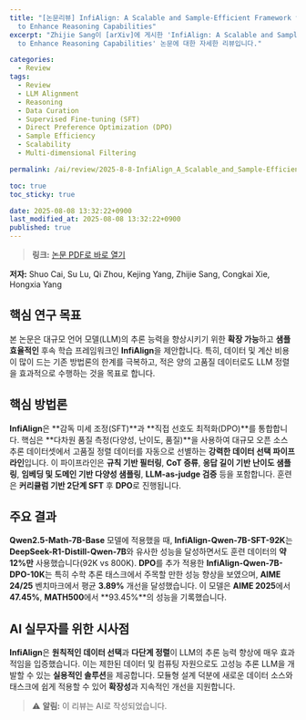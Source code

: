 ```yaml
---
title: "[논문리뷰] InfiAlign: A Scalable and Sample-Efficient Framework for Aligning LLMs
  to Enhance Reasoning Capabilities"
excerpt: "Zhijie Sang이 [arXiv]에 게시한 'InfiAlign: A Scalable and Sample-Efficient Framework for Aligning LLMs
  to Enhance Reasoning Capabilities' 논문에 대한 자세한 리뷰입니다."

categories:
  - Review
tags:
  - Review
  - LLM Alignment
  - Reasoning
  - Data Curation
  - Supervised Fine-tuning (SFT)
  - Direct Preference Optimization (DPO)
  - Sample Efficiency
  - Scalability
  - Multi-dimensional Filtering

permalink: /ai/review/2025-8-8-InfiAlign_A_Scalable_and_Sample-Efficient_Framework_for_Aligning_LLMs_to_Enhance_Reasoning_Capabilities/

toc: true
toc_sticky: true

date: 2025-08-08 13:32:22+0900
last_modified_at: 2025-08-08 13:32:22+0900
published: true
---
```

> **링크:** [논문 PDF로 바로 열기](https://arxiv.org/abs/2508.05496)

**저자:** Shuo Cai, Su Lu, Qi Zhou, Kejing Yang, Zhijie Sang, Congkai Xie, Hongxia Yang



## 핵심 연구 목표
본 논문은 대규모 언어 모델(LLM)의 추론 능력을 향상시키기 위한 **확장 가능**하고 **샘플 효율적인** 후속 학습 프레임워크인 **InfiAlign**을 제안합니다. 특히, 데이터 및 계산 비용이 많이 드는 기존 방법론의 한계를 극복하고, 적은 양의 고품질 데이터로도 LLM 정렬을 효과적으로 수행하는 것을 목표로 합니다.

## 핵심 방법론
**InfiAlign**은 **감독 미세 조정(SFT)**과 **직접 선호도 최적화(DPO)**를 통합합니다. 핵심은 **다차원 품질 측정(다양성, 난이도, 품질)**을 사용하여 대규모 오픈 소스 추론 데이터셋에서 고품질 정렬 데이터를 자동으로 선별하는 **강력한 데이터 선택 파이프라인**입니다. 이 파이프라인은 **규칙 기반 필터링**, **CoT 증류**, **응답 길이 기반 난이도 샘플링**, **임베딩 및 도메인 기반 다양성 샘플링**, **LLM-as-judge 검증** 등을 포함합니다. 훈련은 **커리큘럼 기반 2단계 SFT** 후 **DPO**로 진행됩니다.

## 주요 결과
**Qwen2.5-Math-7B-Base** 모델에 적용했을 때, **InfiAlign-Qwen-7B-SFT-92K**는 **DeepSeek-R1-Distill-Qwen-7B**와 유사한 성능을 달성하면서도 훈련 데이터의 **약 12%만** 사용했습니다(92K vs 800K). **DPO**를 추가 적용한 **InfiAlign-Qwen-7B-DPO-10K**는 특히 수학 추론 태스크에서 주목할 만한 성능 향상을 보였으며, **AIME 24/25** 벤치마크에서 평균 **3.89%** 개선을 달성했습니다. 이 모델은 **AIME 2025**에서 **47.45%**, **MATH500**에서 **93.45%**의 성능을 기록했습니다.

## AI 실무자를 위한 시사점
**InfiAlign**은 **원칙적인 데이터 선택**과 **다단계 정렬**이 LLM의 추론 능력 향상에 매우 효과적임을 입증했습니다. 이는 제한된 데이터 및 컴퓨팅 자원으로도 고성능 추론 LLM을 개발할 수 있는 **실용적인 솔루션**을 제공합니다. 모듈형 설계 덕분에 새로운 데이터 소스와 태스크에 쉽게 적용할 수 있어 **확장성**과 지속적인 개선을 지원합니다.

> ⚠️ **알림:** 이 리뷰는 AI로 작성되었습니다.